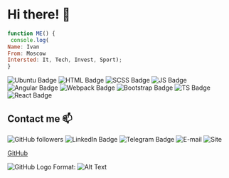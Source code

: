 # Hi there! :wave:

```javascript
function ME() {
 console.log(
Name: Ivan
From: Moscow
Intersted: It, Tech, Invest, Sport);
}
```
![Ubuntu Badge](https://img.shields.io/badge/Use-Ubuntu-orange)
![HTML Badge](https://img.shields.io/badge/Know-HTML-yellow)
![SCSS Badge](https://img.shields.io/badge/Know-SCSS-yellow)
![JS Badge](https://img.shields.io/badge/Learn-JS-yellow)
![Angular Badge](https://img.shields.io/badge/Learn-Angular-red)
![Webpack Badge](https://img.shields.io/badge/Learn-Webpack-blue)
![Bootstrap Badge](https://img.shields.io/badge/Learn-Bootstrap-blueviolet)
![TS Badge](https://img.shields.io/badge/Learn-TS-blue)
![React Badge](https://img.shields.io/badge/ToDo-React-green)


## Contact me :mailbox:

![GitHub followers](https://img.shields.io/github/followers/IvanK0405?label=Follow%20me&style=social)
![LinkedIn Badge](https://img.shields.io/badge/LinkedIn-Follow-blue)
![Telegram Badge](https://img.shields.io/badge/Telegram-%40idkozlov-blue)
![E-mail](https://img.shields.io/badge/Email-dd-blue)
![Site](https://img.shields.io/badge/idkozlov.ru-in%20progress...-9cf)

[GitHub](http://github.com)

![GitHub Logo](https://github.githubassets.com/images/modules/logos_page/GitHub-Mark.png)
Format: ![Alt Text](url)


